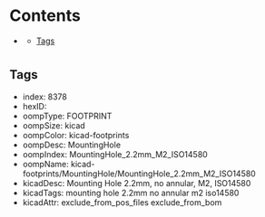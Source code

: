 



Contents
========

* [](#)
	* [Tags](#tags)

# 

## Tags

- index: 8378
- hexID: 
- oompType: FOOTPRINT
- oompSize: kicad
- oompColor: kicad-footprints
- oompDesc: MountingHole
- oompIndex: MountingHole_2.2mm_M2_ISO14580
- oompName: kicad-footprints/MountingHole/MountingHole_2.2mm_M2_ISO14580
- kicadDesc: Mounting Hole 2.2mm, no annular, M2, ISO14580
- kicadTags: mounting hole 2.2mm no annular m2 iso14580
- kicadAttr: exclude_from_pos_files exclude_from_bom
